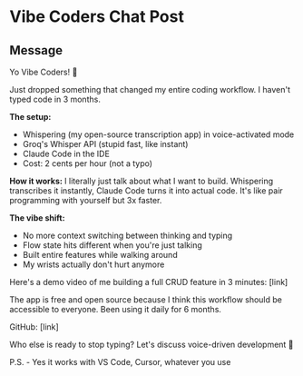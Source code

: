 # Vibe Coders Chat Post

## Message

Yo Vibe Coders! 🎯

Just dropped something that changed my entire coding workflow. I haven't typed code in 3 months.

**The setup:**
- Whispering (my open-source transcription app) in voice-activated mode
- Groq's Whisper API (stupid fast, like instant)
- Claude Code in the IDE
- Cost: 2 cents per hour (not a typo)

**How it works:**
I literally just talk about what I want to build. Whispering transcribes it instantly, Claude Code turns it into actual code. It's like pair programming with yourself but 3x faster.

**The vibe shift:**
- No more context switching between thinking and typing
- Flow state hits different when you're just talking
- Built entire features while walking around
- My wrists actually don't hurt anymore

Here's a demo video of me building a full CRUD feature in 3 minutes: [link]

The app is free and open source because I think this workflow should be accessible to everyone. Been using it daily for 6 months.

GitHub: [link]

Who else is ready to stop typing? Let's discuss voice-driven development 🎤

P.S. - Yes it works with VS Code, Cursor, whatever you use